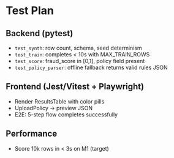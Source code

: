 # Test Plan

## Backend (pytest)
- `test_synth`: row count, schema, seed determinism
- `test_train`: completes < 10s with MAX_TRAIN_ROWS
- `test_score`: fraud_score in [0,1], policy field present
- `test_policy_parser`: offline fallback returns valid rules JSON

## Frontend (Jest/Vitest + Playwright)
- Render ResultsTable with color pills
- UploadPolicy -> preview JSON
- E2E: 5-step flow completes successfully

## Performance
- Score 10k rows in < 3s on M1 (target)